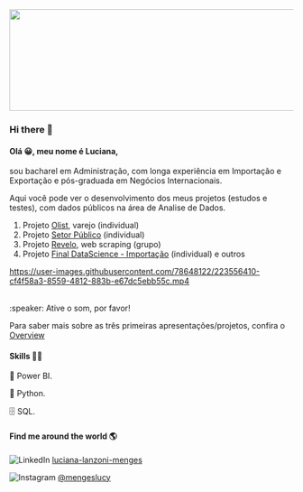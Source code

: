 <img src="https://user-images.githubusercontent.com/78648122/118824221-0c886980-b890-11eb-95d4-326ca450172e.jpg" width="950" height="180">

### Hi there 👋


#### Olá 😀, meu nome é Luciana, 

sou bacharel em Administração, com longa experiência em Importação e Exportação e pós-graduada em Negócios Internacionais.

Aqui você pode ver o desenvolvimento dos meus projetos (estudos e testes), com dados públicos na área de Analise de Dados.

1. Projeto [Olist](https://github.com/LucyMenges/Tech_Dados_Projeto_Olist), varejo (individual)
2. Projeto [Setor Público](https://github.com/LucyMenges/Tech_Dados_Projeto_Setor_Publico) (individual)
3. Projeto [Revelo](https://github.com/LucyMenges/Tech_Dados_Projeto_Revelo), web scraping (grupo)
4. Projeto [Final DataScience - Importação](https://github.com/LucyMenges/Projeto_Final_Harve) (individual) e outros

https://user-images.githubusercontent.com/78648122/223556410-cf4f58a3-8559-4812-883b-e67dc5ebb55c.mp4

<br/>
:speaker:  Ative o som, por favor!
<br/>

Para saber mais sobre as três primeiras apresentações/projetos, confira o [Overview](https://youtu.be/MBJQa1rW_VA)


#### Skills 👩‍💻

🧮 Power BI.

🐍 Python.

🗄 SQL.
<br/>
#### Find me around the world 🌎  

![LinkedIn](https://img.shields.io/badge/linkedin-%230077B5.svg?style=for-the-badge&logo=linkedin&logoColor=white)
[luciana-lanzoni-menges](www.linkedin.com/in/luciana-lanzoni-menges)

![Instagram](https://img.shields.io/badge/Instagram-%23E4405F.svg?style=for-the-badge&logo=Instagram&logoColor=white)
[@mengeslucy](@mengeslucy) 
